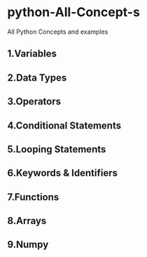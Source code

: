 # python-All-Concept-s
All Python  Concepts and examples
## 1.Variables
## 2.Data Types
## 3.Operators
## 4.Conditional Statements
## 5.Looping Statements
## 6.Keywords & Identifiers
## 7.Functions
## 8.Arrays
## 9.Numpy
